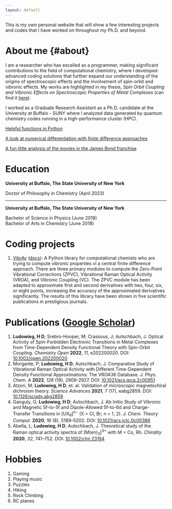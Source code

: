 ```yaml
---
layout: default
---
```


This is my own personal website that will show a few interesting projects and codes that I have worked on throughout my Ph.D. and beyond.

# About me {#about}

I am a researcher who has excelled as a programmer, making significant contributions to the field of computational chemistry, where I developed advanced coding solutions that further expand our understanding of the origins of spectroscopic effects and the involvement of spin-orbit and vibronic effects. My works are highlighted in my thesis, _Spin Orbit Coupling and Vibronic Effects on Spectroscopic Properties of Metal Complexes_ (can find it <a href="https://www.proquest.com/openview/ad02ec9c0bae08b3d2dfcb917ef49ce9/1?pq-origsite=gscholar&cbl=18750&diss=y" target="_blank">here</a>).

I worked as a Graduate Research Assistant as a Ph.D. candidate at the University at Buffalo - SUNY where I analyzed data generated by quantum chemistry codes running in a high-performance cluster (HPC).

[Helpful functions in Python](./python-funcs.html)

[A look at numerical differentiation with finite difference approaches](./fd-method.html)

<a href="jupyter-html/james_bond_analysis.html" target="_blank">A fun little analysis of the movies in the James Bond franchise</a>

# Education

**University at Buffalo, The State University of New York**

Doctor of Philosophy in Chemistry (April 2023)

---

**University at Buffalo, The State University of New York**

<p>Bachelor of Science in Physics (June 2018)<br> Bachelor of Arts in Chemistry (June 2018)</p>

# Coding projects

1. <a href="https://github.com/herbertludowieg/vibrav" target="_blank">VibrAv</a> (<a href="https://herbertludowieg.github.io/vibrav" target="_blank">docs</a>): A Python library for computational chemists who are trying to compute vibronic properties vi a central finite difference approach. There are three primary modules to compute the Zero-Point Vibrational Corrections (ZPVC), Vibrational Raman Optical Activity (VROA), and Vibronic Coupling (VC). The ZPVC module has been adapted to approximate first and second derivatives with two, four, six, or eight points, increasing the accuracy of the approximated derivatives significantly. The results of this library have been shown in five scientific publications in prestigious journals.

# Publications (<a href="https://scholar.google.com/citations?authuser=1&user=4pxDwJIAAAAJ" target="_blank">Google Scholar</a>)

1. **Ludowieg, H D**; Srebro-Hooper, M; Crassous, J; Autschbach, J. Optical Activity of Spin-Forbidden Electronic Transitions in Metal Complexes from Time-Dependent Density Functional Theory with Spin-Orbit Coupling. _Chemistry Open_ **2022**, _11_, e202200020. DOI:  <a href="https://doi.org/10.1002/open.202200020" target="_blank">10.1002/open.202200020</a>
2. Morgante, P; **Ludowieg, H D**; Autschbach, J. Comparative Study of Vibrational Raman Optical Activity with Different Time-Dependent Density Functional Approximations: The VROA36 Database. _J. Phys. Chem. A_ **2022**, _126_ (19), 2909-2927. DOI: <a href="https://doi.org/10.1021/acs.jpca.2c00951" target="_blank">10.1021/acs.jpca.2c00951</a>
3. Atzori, M; **Ludowieg, H D**; et. al. Validation of microscopic magnetochiral dichroism theory. _Science Advances_ **2021**, _7_ (17), eabg2859. DOI: <a href="https://doi.org/10.1126/sciadv.abg2859" target="_blank">10.1126/sciadv.abg2859</a>
4. Ganguly, G; **Ludowieg, H D**; Autschbach, J. Ab Initio Study of Vibronic and Magnetic 5f-to-5f and Dipole-Allowed 5f-to-6d and Charge-Transfer Transitions in [UX<sub>6</sub>]<sup>n−</sup> (X = Cl, Br; n = 1, 2). _J. Chem. Theory Comput._ **2020**, _16_ (8), 5189–5202. DOI: <a href="https://doi.org/10.1021/acs.jctc.0c00386" target="_blank">10.1021/acs.jctc.0c00386</a>
5. Abella, L; **Ludowieg, H D**; Autschbach, J. Theoretical study of the Raman optical activity spectra of [M(en)<sub>3</sub>]<sup>3+</sup> with M = Co, Rh. _Chirality_ **2020**, _32_, 741–752. DOI: <a href="https://doi.org/10.1002/chir.23194" target="_blank">10.1002/chir.23194</a>

# Hobbies

1. Gaming
2. Playing music
3. Puzzles
4. Hiking
5. Rock Climbing
6. RC planes
